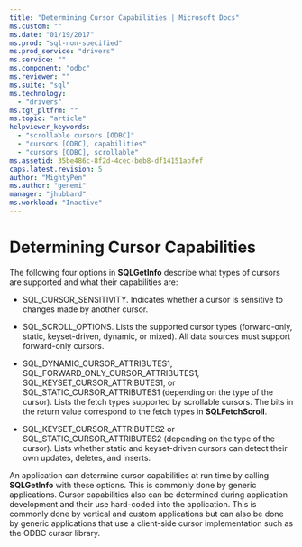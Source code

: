 ```yaml
---
title: "Determining Cursor Capabilities | Microsoft Docs"
ms.custom: ""
ms.date: "01/19/2017"
ms.prod: "sql-non-specified"
ms.prod_service: "drivers"
ms.service: ""
ms.component: "odbc"
ms.reviewer: ""
ms.suite: "sql"
ms.technology: 
  - "drivers"
ms.tgt_pltfrm: ""
ms.topic: "article"
helpviewer_keywords: 
  - "scrollable cursors [ODBC]"
  - "cursors [ODBC], capabilities"
  - "cursors [ODBC], scrollable"
ms.assetid: 35be486c-8f2d-4cec-beb8-df14151abfef
caps.latest.revision: 5
author: "MightyPen"
ms.author: "genemi"
manager: "jhubbard"
ms.workload: "Inactive"
---
```

# Determining Cursor Capabilities
The following four options in **SQLGetInfo** describe what types of cursors are supported and what their capabilities are:  
  
-   SQL_CURSOR_SENSITIVITY. Indicates whether a cursor is sensitive to changes made by another cursor.  
  
-   SQL_SCROLL_OPTIONS. Lists the supported cursor types (forward-only, static, keyset-driven, dynamic, or mixed). All data sources must support forward-only cursors.  
  
-   SQL_DYNAMIC_CURSOR_ATTRIBUTES1, SQL_FORWARD_ONLY_CURSOR_ATTRIBUTES1, SQL_KEYSET_CURSOR_ATTRIBUTES1, or SQL_STATIC_CURSOR_ATTRIBUTES1 (depending on the type of the cursor). Lists the fetch types supported by scrollable cursors. The bits in the return value correspond to the fetch types in **SQLFetchScroll**.  
  
-   SQL_KEYSET_CURSOR_ATTRIBUTES2 or SQL_STATIC_CURSOR_ATTRIBUTES2 (depending on the type of the cursor). Lists whether static and keyset-driven cursors can detect their own updates, deletes, and inserts.  
  
 An application can determine cursor capabilities at run time by calling **SQLGetInfo** with these options. This is commonly done by generic applications. Cursor capabilities also can be determined during application development and their use hard-coded into the application. This is commonly done by vertical and custom applications but can also be done by generic applications that use a client-side cursor implementation such as the ODBC cursor library.
